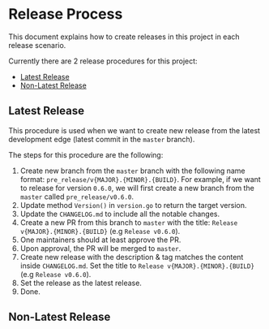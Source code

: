 # Release Process

This document explains how to create releases in this project in each release scenario.

Currently there are 2 release procedures for this project:

- [Latest Release](#latest-release)
- [Non-Latest Release](#non-latest-release)

## Latest Release

This procedure is used when we want to create new release from the latest development edge (latest commit in the `master` branch).

The steps for this procedure are the following:

1. Create new branch from the `master` branch with the following name format: `pre_release/v{MAJOR}.{MINOR}.{BUILD}`. For example, if we want to release for version `0.6.0`, we will first create a new branch from the `master` called `pre_release/v0.6.0`.
2. Update method `Version()` in `version.go` to return the target version.
3. Update the `CHANGELOG.md` to include all the notable changes.
4. Create a new PR from this branch to `master` with the title: `Release v{MAJOR}.{MINOR}.{BUILD}` (e.g `Release v0.6.0`).
5. One maintainers should at least approve the PR.
6. Upon approval, the PR will be merged to `master`.
7. Create new release with the description & tag matches the content inside `CHANGELOG.md`. Set the title to `Release v{MAJOR}.{MINOR}.{BUILD}` (e.g `Release v0.6.0`).
8. Set the release as the latest release.
9. Done.

## Non-Latest Release